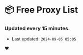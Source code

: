 # :package: Free Proxy List
### Updated every 15 minutes.

- Last updated: `2024-09-05 05:05`

:heart:
